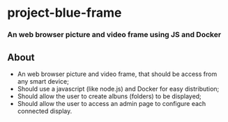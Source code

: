 # project-blue-frame
### An web browser picture and video frame using JS and Docker

## About

* An web browser picture and video frame, that should be access from any smart device;
* Should use a javascript (like node.js) and Docker for easy distribution;
* Should allow the user to create albuns (folders) to be displayed;
* Should allow the user to access an admin page to configure each connected display.
